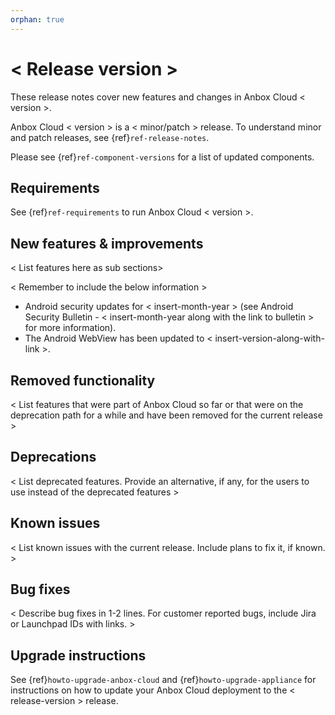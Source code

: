 ```yaml
---
orphan: true
---
```

# < Release version >

These release notes cover new features and changes in Anbox Cloud < version >.

Anbox Cloud < version > is a < minor/patch > release. To understand minor and patch releases, see {ref}`ref-release-notes`.

Please see {ref}`ref-component-versions` for a list of updated components.

## Requirements

See {ref}`ref-requirements` to run Anbox Cloud < version >.

## New features & improvements

< List features here as sub sections>

< Remember to include the below information >

* Android security updates for < insert-month-year > (see Android Security Bulletin - < insert-month-year along with the link to bulletin > for more information).
* The Android WebView has been updated to < insert-version-along-with-link >.

## Removed functionality

< List features that were part of Anbox Cloud so far or that were on the deprecation path for a while and have been removed for the current release >

## Deprecations

< List deprecated features. Provide an alternative, if any, for the users to use instead of the deprecated features >

## Known issues

< List known issues with the current release. Include plans to fix it, if known. >

## Bug fixes

< Describe bug fixes in 1-2 lines. For customer reported bugs, include Jira or Launchpad IDs with links. >

## Upgrade instructions

See {ref}`howto-upgrade-anbox-cloud` and {ref}`howto-upgrade-appliance` for instructions on how to update your Anbox Cloud deployment to the < release-version > release.
